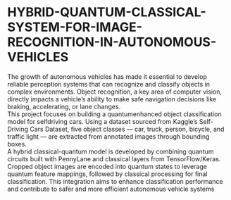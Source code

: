 # HYBRID-QUANTUM-CLASSICAL-SYSTEM-FOR-IMAGE-RECOGNITION-IN-AUTONOMOUS-VEHICLES
The growth of autonomous vehicles has made
it essential to develop reliable perception
systems that can recognize and classify objects
in complex environments. Object recognition,
a key area of computer vision, directly impacts
a vehicle’s ability to make safe navigation
decisions like braking, accelerating, or lane
changes.          
This project focuses on building a quantumenhanced object classification model for selfdriving cars. Using a dataset sourced from
Kaggle’s Self-Driving Cars Dataset, five object
classes — car, truck, person, bicycle, and traffic
light — are extracted from annotated images
through bounding boxes.         
A hybrid classical-quantum model is developed
by combining quantum circuits built with
PennyLane and classical layers from
TensorFlow/Keras. Cropped object images are
encoded into quantum states to leverage
quantum feature mappings, followed by
classical processing for final classification. This
integration aims to enhance classification
performance and contribute to safer and more
efficient autonomous vehicle systems
